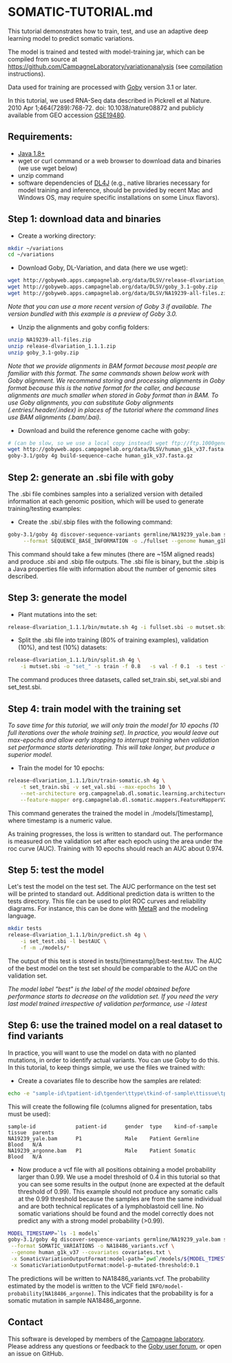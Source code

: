 # SOMATIC-TUTORIAL.md
This tutorial demonstrates how to train, test, and use an adaptive deep learning model to predict somatic variations. 

The model is trained and tested with model-training jar, which can be compiled from source at https://github.com/CampagneLaboratory/variationanalysis (see [compilation](https://github.com/CampagneLaboratory/variationanalysis/blob/master/compiling.md) instructions).

Data used for training are processed with [Goby](http://goby.campagnelab.org) version 3.1 or later.

In this tutorial, we used RNA-Seq data described in Pickrell et al Nature. 2010 Apr 1;464(7289):768-72. doi: 10.1038/nature08872 
and publicly available from GEO accession  [GSE19480](http://www.ncbi.nlm.nih.gov/geo/query/acc.cgi?acc=GSE19480).
## Requirements:
 
- [Java 1.8+](http://www.oracle.com/technetwork/java/javase/downloads/index.html)
- wget or curl command or a web browser to download data and binaries (we use wget below)
- unzip command
- software dependencies of [DL4J](http://deeplearning4j.org/) (e.g., native libraries necessary for model training and inference, should be provided by recent Mac and Windows OS, may require specific installations on some Linux flavors).

## Step 1: download data and binaries
* Create a working directory:
```sh
mkdir ~/variations
cd ~/variations
```
* Download Goby, DL-Variation, and data (here we use wget):
```sh
wget http://gobyweb.apps.campagnelab.org/data/DLSV/release-dlvariation_1.1.1.zip [WILL WORK AFTER FORMAL RELEASE]
wget http://gobyweb.apps.campagnelab.org/data/DLSV/goby_3.1-goby.zip             [WILL WORK AFTER FORMAL RELEASE]
wget http://gobyweb.apps.campagnelab.org/data/DLSV/NA19239-all-files.zip
```
_Note that you can use a more recent version of Goby 3 if available. The version bundled with this example is a preview of Goby 3.0._

* Unzip the alignments and goby config folders:
```sh
unzip NA19239-all-files.zip
unzip release-dlvariation_1.1.1.zip
unzip goby_3.1-goby.zip
```
_Note that we provide alignments in BAM format because most people are familiar with this format. The same commands shown below work with Goby alignment. We recommend storing and processing alignments in Goby format because this is the native format for the caller, and because alignments are much smaller when stored in Goby format than in BAM.
To use Goby alignments, you can substitute  Goby alignments (.entries/.header/.index) in places of the tutorial where the command lines use BAM alignments (.bam/.bai)._

* Download and build the reference genome cache with goby:
```sh
# (can be slow, so we use a local copy instead) wget ftp://ftp.1000genomes.ebi.ac.uk/vol1/ftp/technical/reference/human_g1k_v37.fasta.gz
wget http://gobyweb.apps.campagnelab.org/data/DLSV/human_g1k_v37.fasta.gz
goby-3.1/goby 4g build-sequence-cache human_g1k_v37.fasta.gz
```
## Step 2: generate an .sbi file with goby
The .sbi file combines samples into a serialized version with detailed information at each genomic position, which will be used to generate training/testing examples:
* Create the .sbi/.sbip files with the following command:
```sh
goby-3.1/goby 4g discover-sequence-variants germline/NA19239_yale.bam somatic/NA19239_argonne.bam \
     --format SEQUENCE_BASE_INFORMATION -o ./fullset --genome human_g1k_v37
```
This command should take a few minutes (there are ~15M aligned reads) and produce .sbi and .sbip file outputs. The .sbi file is binary, but the .sbip is a Java properties file with information about the number of genomic sites described.
## Step 3: generate the model
* Plant mutations into the set:
```sh
release-dlvariation_1.1.1/bin/mutate.sh 4g -i fullset.sbi -o mutset.sbi
```
* Split the .sbi file into training (80% of training examples), validation (10%), and test (10%) datasets:
```sh
release-dlvariation_1.1.1/bin/split.sh 4g \
    -i mutset.sbi -o "set_" -s train -f 0.8   -s val -f 0.1  -s test -f 0.1
```
The command produces three datasets, called set_train.sbi, set_val.sbi and set_test.sbi.

## Step 4: train model with the training set
_To save time for this tutorial, we will only train the model for 10 epochs (10 full iterations over the whole training set).
In practice, you would leave out max-epochs and allow early stopping to interrupt training when validation set performance
starts deteriorating. This will take longer, but produce a superior model._
* Train the model for 10 epochs:
```sh
release-dlvariation_1.1.1/bin/train-somatic.sh 4g \
    -t set_train.sbi -v set_val.sbi --max-epochs 10 \
    --net-architecture org.campagnelab.dl.somatic.learning.architecture.graphs.SixDenseLayersNarrower2WithFrequencyAndBase \
    --feature-mapper org.campagnelab.dl.somatic.mappers.FeatureMapperV25
```
This command generates the trained the model in ./models/[timestamp], where timestamp is a numeric value.

As training progresses, the loss is written to standard out. The performance is measured on the validation set after each epoch
using the area under the roc curve (AUC). Training with 10 epochs should reach an AUC about 0.974.

## Step 5: test the model
Let's test the model on the test set. The AUC performance on the test set will be printed to standard out.
Additional prediction data is written to the tests directory. This file can be used to plot ROC curves and reliability diagrams.
For instance, this can be done with  [MetaR](http://metaR.campagnelab.org) and the modeling language.

```sh
mkdir tests
release-dlvariation_1.1.1/bin/predict.sh 4g \
    -i set_test.sbi -l bestAUC \
    -f -m ./models/*
```
The output of this test is stored in tests/[timestamp]/best-test.tsv. The AUC of the best model on the test set
should be comparable to the AUC on the validation set.

_The model label "best" is the label of the model obtained before performance starts to decrease on the validation set.
 If you need the very last model trained irrespective of validation performance, use -l latest_

## Step 6: use the trained model on a real dataset to find variants
In practice, you will want to use the model on data with no planted mutations, in order to identify
 actual variants. You can use Goby to do this.
In this tutorial, to keep things simple, we use the files we trained with:

* Create a covariates file to describe how the samples are related:
```sh
echo -e "sample-id\tpatient-id\tgender\ttype\tkind-of-sample\ttissue\tparents\nNA19239_yale.bam\tP1\tMale\tPatient\tGermline\tBlood\tN/A\nNA19239_argonne.bam\tP1\tMale\tPatient\tSomatic\tBlood\tN/A" > covariates.txt
```
This will create the following file (columns aligned for presentation, tabs must be used):
````
sample-id             patient-id      gender  type    kind-of-sample  tissue  parents
NA19239_yale.bam      P1              Male    Patient Germline        Blood   N/A
NA19239_argonne.bam   P1              Male    Patient Somatic         Blood   N/A
````
* Now produce a vcf file with all positions obtaining a model probability
 larger than 0.99.
We  use a model threshold of 0.4 in this tutorial so that you can see some results in the output (none are expected at the default threshold of 0.99). 
This example should not produce any somatic calls at the 0.99 threshold because the samples are from the same individual and are both 
technical replicates of a lymphoblastoid cell line. No somatic variations should be found and the model correctly does not predict any with a strong model probability (>0.99).

```sh
MODEL_TIMESTAMP=`ls -1 models`
goby-3.1/goby 4g discover-sequence-variants germline/NA19239_yale.bam somatic/NA19239_argonne.bam \
 --format SOMATIC_VARIATIONS -o NA18486_variants.vcf \
 --genome human_g1k_v37 --covariates covariates.txt \
 -x SomaticVariationOutputFormat:model-path=`pwd`/models/${MODEL_TIMESTAMP} \
 -x SomaticVariationOutputFormat:model-p-mutated-threshold:0.1
```
The predictions will be written to NA18486_variants.vcf. The probability estimated
by the model is written to the VCF field `INFO/model-probability[NA18486_argonne]`. This indicates that the probability is for a somatic mutation in sample NA18486_argonne.

## Contact
This software is developed by members of the [Campagne laboratory](http://campagnelab.org). Please address any questions or feedback to the [Goby user forum](https://groups.google.com/forum/#!forum/goby-framework), or open an issue on GitHub.
